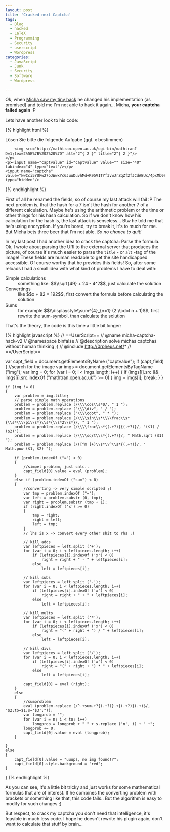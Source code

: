```yaml
---
layout: post
title: 'Cracked next Captcha'
tags:
  - Blog
  - hacked
  - LaTeX
  - Programming
  - Security
  - userscript
  - Wordpress
categories:
  - JavaScript
  - Junk
  - Security
  - Software
  - Wordpress

---
```


Ok, when <a href="http://0rpheus.net/tools/captcha">Micha saw my tiny hack</a> he changed his implementation (as promised) and told me I'm not able to hack it again... Micha, <strong>your captcha failed again</strong> :P

Lets have another look to his code:



{% highlight html %}
<p>
	Lösen Sie bitte die folgende Aufgabe (ggf. <em>x</em> bestimmen) <br />

		<img src="http://mathtran.open.ac.uk/cgi-bin/mathtran?D=1;tex=2%5E%7B%202%20%7D" alt="2^{ 2 }" title="2^{ 2 }"/>
	</p>
	<p><input name="captvalue" id="captvalue" value="" size="40" tabindex="4" type="text"/></p>
	<input name="captcha" value="kwCci5YUFw27oJWwxYc6JuuDuvhMd+K95V1TYf3vwJrZqZf2fJCdABUx/4pxMb08kkV/" type="hidden"/>
{% endhighlight %}



First of all he renamed the fields, so of course my last attack will fail :P
The next problem is, that the hash for a 7 isn't the hash for another 7 of a different calculation. Maybe he's using the arithmetic problem or the time or other things for his hash calculation. So if we don't know how his calculation for the hash is, the last attack is senseless... Btw he told me that he's using encryption. If you're bored, try to break it, it's to much for me.
But Micha bets three beer that I'm not able. <em>So no chance to quit!</em>

In my last post I had another idea to crack the captcha: Parse the formula.
Ok, I wrote about parsing the URI to the external server that produces the picture, of course it's much easier to parse the  `title` - or  `alt` -tag of the image! These fields are human readable to get the site handicapped accessible. Of course worthy that he provides this fields!
So, after some reloads I had a small idea with what kind of problems I have to deal with:
<dl>
	<dt>Simple calculations</dt><dd>something like: $$\\sqrt{49} + 24 - 4^2$$, just calculate the solution</dd>
	<dt>Convertings</dt><dd>like $$x + 82 = 192$$, first convert the formula before calculating the solution</dd>
	<dt>Sums</dt><dd>for example $$\\displaystyle\\sum^{4}_{n=1} (2 \\cdot n + 1)$$, first rewrite the sum-symbol, than calculate the solution</dd>
</dl>
That's the theory, the code is this time a little bit longer:


{% highlight javascript %}
// ==UserScript==
// @name           micha-captcha-hack-v2
// @namespace      binfalse
// @description    solve michas captchas without human thinking ;)
// @include        http://0rpheus.net/*
// ==/UserScript==

var capt_field = document.getElementsByName ("captvalue");
if (capt_field)
{
	//search for the image
	var imgs = document.getElementsByTagName ("img");
	var img = 0;
	for (var i = 0; i < imgs.length; i++)
	{
		if (imgs[i].src && imgs[i].src.indexOf ("mathtran.open.ac.uk") >= 0)
		{
			img = imgs[i];
			break;
		}
	}
	
	if (img != 0)
	{
		var problem = img.title;
		// parse simple math operations
		problem = problem.replace (/\\\\cos\\s*0/, " 1 ");
		problem = problem.replace ("\\\\div", " / ");
		problem = problem.replace ("\\\\cdot", " * ");
		problem = problem.replace (/\\\\sin\\s*\\\\frac\\s*{\\s*\\\\pi\\s*}\\s*{\\s*2\\s*}/, " 1 ");
		problem = problem.replace (/\\\\frac\\s*{(.+?)}{(.+?)}/, "($1) / ($2)");
		problem = problem.replace (/\\\\sqrt\\s*{(.+?)}/, " Math.sqrt ($1) ");
		problem = problem.replace (/([^m ]+)\\s*\\^\\s*{(.+?)}/, " Math.pow ($1, $2) ");
		
		if (problem.indexOf ("=") < 0)
		{
			//simpel problem, just calc..
			capt_field[0].value = eval (problem);
		}
		else if (problem.indexOf ("sum") < 0)
		{
			//converting -> very simple scripted ;)
			var tmp = problem.indexOf ("=");
			var left = problem.substr (0, tmp);
			var right = problem.substr (tmp + 1);
			if (right.indexOf ('x') >= 0)
			{
				tmp = right;
				right = left;
				left = tmp;
			}
			// lhs is x -> convert every other shit to rhs ;)
			
			// kill adds
			var leftpieces = left.split ('+');
			for (var i = 0; i < leftpieces.length; i++)
				if (leftpieces[i].indexOf ('x') < 0)
					right = right + " - " + leftpieces[i];
				else
					left = leftpieces[i];
			
			// kill subs
			var leftpieces = left.split ('-');
			for (var i = 0; i < leftpieces.length; i++)
				if (leftpieces[i].indexOf ('x') < 0)
					right = right + " + " + leftpieces[i];
				else
					left = leftpieces[i];
			
			// kill mults
			var leftpieces = left.split ('*');
			for (var i = 0; i < leftpieces.length; i++)
				if (leftpieces[i].indexOf ('x') < 0)
					right = "(" + right + ") / " + leftpieces[i];
				else
					left = leftpieces[i];
			
			// kill divs
			var leftpieces = left.split ('/');
			for (var i = 0; i < leftpieces.length; i++)
				if (leftpieces[i].indexOf ('x') < 0)
					right = "(" + right + ") * " + leftpieces[i];
				else
					left = leftpieces[i];
			
			capt_field[0] = eval (right);
		}
		else
		{
			//sumproblem
			eval (problem.replace (/^.+sum.+?{(.+?)}.+{(.+?)}(.+)$/, "$2;to=$1;s='$3';"));
			var longprob = "";
			for (var i = n; i < to; i++)
				longprob = longprob + " " + s.replace ('n', i) + " +";
			longprob += 0;
			capt_field[0].value = eval (longprob);
		}
		
	}
	else
	{
		capt_field[0].value = "uuups, no img found!?";
		capt_field[0].style.background = "red";
	}
}
{% endhighlight %}



As you can see, it's a little bit tricky and just works for some mathematical formulas that are of interest. If he combines the converting problem with brackets or something like that, this code fails.. But the algorithm is easy to modify for such changes ;)

But respect, to crack my captcha you don't need that intelligence, it's feasible in much less code.
I hope he doesn't rewrite his plugin again, don't want to calculate that stuff by brain...
